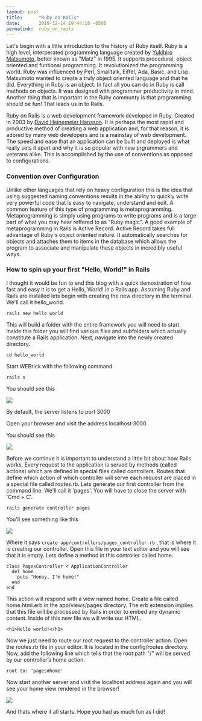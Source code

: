 ```yaml
---
layout: post
title:      "Ruby on Rails"
date:       2019-12-14 19:44:10 -0500
permalink:  ruby_on_rails
---
```



Let's begin with a little introduction to the history of Ruby itself. Ruby is a high level, interperated programming language created by [Yukihiro Matsumoto](http://en.wikipedia.org/wiki/Yukihiro_Matsumoto), better known as "Matz" in 1995. It supports procedural, object oriented and funtional programming. It revolutionized the programming world. Ruby was influenced by Perl, Smalltalk, Eiffel, Ada, Basic, and Lisp.  Matsumoto wanted to create a truly object oriented language and that he did. Everything in Ruby is an object. In fact all you can do in Ruby is call methods on objects. It was designed with programmer productivity in mind. Another thing that is important in the Ruby communty is that programming should be fun! That leads us in to Rails.

Ruby on Rails is a web development framework developed in Ruby. Created in 2003 by [David Heinemeier Hansson](https://en.wikipedia.org/wiki/David_Heinemeier_Hansson). It is perhaps the most rapid and productive method of creating a web application and, for that reason, it is adored by many web developers and is a mainstay of web development. The speed and ease that an application can be built and deployed is what really sets it apart and why it is so popular with new prgrammers and veterans alike. This is accomplished by the use of conventions as opposed to configurations.

### Convention over Configuration
Unlike other languages that rely on heavy configuration this is the idea that using suggested naming conventions results in the ability to quickly write very powerful code that is easy to navigate, understand and edit. A common feature of this type of programming is metaprogramming. Metaprogramming is simply using programs to write programs and is a large part of what you may hear reffered to as "Ruby magic". A good example of metaprogramming in Rails is Active Record. Active Record takes full advantage of Ruby's object oriented nature. It automatically searches for objects and attaches them to items in the database which allows the program to associate and manipulate these objects in incredibly useful ways.

### How to spin up your first "Hello, World!" in Rails
I thought it would be fun to end this blog with a quick demostration of how fast and easy it is to get a Hello, World! in a  Rails app. Assuming Ruby and Rails are installed lets begin with creating the new directory in the terminal. We'll call it hello_world. 

```
rails new hello_world
```

This will build a folder with the entire framework you will need to start. Inside this folder you will find various files and subfolders which actually constitute a Rails application. Next, navigate into the newly created directory.

```
cd hello_world
```

Start WEBrick with the following command.

```
rails s
```

You should see this


![](https://2.bp.blogspot.com/-NwLVOAjtjag/UpEp1H01XKI/AAAAAAAAAcQ/vgwNU0ZVSgI/s1600/webrick.png)


By default, the server listens to port 3000 

Open your browser and visit the address localhost:3000.

You should see this

![](https://edgeguides.rubyonrails.org/images/getting_started/rails_welcome.png)

Before we continue it is important to understand a little bit about how Rails works. Every request to the application is served by methods (called actions) which are defined in special files called controllers. Routes that define which action of which controller will serve each request are placed in a special file called routes.rb. Lets generate our first controller from the command line. We'll call it 'pages'. You will have to close the server with 'Cmd + C'.

```
rails generate controller pages
```

You'll see something like this

![](https://3.bp.blogspot.com/-ucr0i4t3rfk/UpE4sI-CjpI/AAAAAAAAAcs/BFFYthZjJng/s1600/generate-controller.png)

Where it says ``` create app/controllers/pages_controller.rb ``` , that is where it is creating our controller. Open this file in your text editor and you will see that it is empty.  Lets define a method in this controller called home.

``` 
class PagesController < ApplicationController
  def home
    puts "Honey, I'm home!"
  end
end

```
This action will respond with a view named home. Create a file called home.html.erb in the app/views/pages directory. The erb extension implies that this file will be processed by Rails in order to embed any dynamic content. Inside of this new file we will write our HTML. 

```
<h1>Hello world!</h1>
```

Now we just need to route our root request to the controller action. Open the routes.rb file in your editor. It is located in the config/routes directory. Now, add the following line which tells that the root path "/" will be served by our controller’s home action.

```
root to: 'pages#home'
```

Now start another server and visit the localhost address again and you will see your home view rendered in the browser!

![](https://4.bp.blogspot.com/-fN7Mf2u71nE/UpFE0NERslI/AAAAAAAAAdE/vVDxnUFlrFM/s640/static.png)

And thats where it all starts. Hope you had as much fun as I did! 






